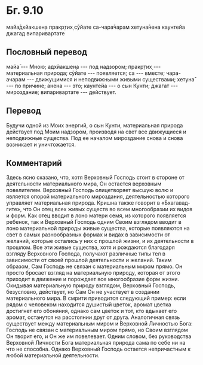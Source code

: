 # Бг. 9.10

майа̄дхйакшен̣а пракр̣тих̣ сӯйате са-чара̄чарам хетуна̄нена каунтейа джагад
випаривартате

## Пословный перевод

майа̄ --- Мною; адхйакшен̣а --- под надзором; пракр̣тих̣ --- материальная
природа; сӯйате --- появляется; са --- вместе; чара-ачарам ---
движущимися и неподвижными живыми существами; хетуна̄ --- по причине;
анена --- это; каунтейа --- о сын Кунти; джагат --- мироздание;
випаривартате --- действует.

## Перевод

Будучи одной из Моих энергий, о сын Кунти, материальная природа
действует под Моим надзором, производя на свет все движущиеся и
неподвижные существа. Под ее началом мироздание снова и снова возникает
и уничтожается.

## Комментарий

Здесь ясно сказано, что, хотя Верховный Господь стоит в стороне от
деятельности материального мира, Он остается верховным повелителем.
Верховный Господь олицетворяет высшую волю и является опорой
материального мироздания, деятельностью которого управляет материальная
природа. Кришна также говорит в «Бхагавад-гите», что Он отец всех живых
существ во всем многообразии их видов и форм. Как отец вводит в лоно
матери семя, из которого появляется ребенок, так и Верховный Господь
одним Своим взглядом вводит в лоно материальной природы живые существа,
которые появляются на свет в самых разнообразных формах и видах в
зависимости от желаний, которые остались у них с прошлой жизни, и их
деятельности в прошлом. Все эти живые существа, хотя и рождаются
благодаря взгляду Верховного Господа, получают различные типы тел в
зависимости от своей прошлой деятельности и желаний. Таким образом, Сам
Господь не связан с материальным миром прямо. Он просто бросает взгляд
на материальную природу, которая от этого приходит в движение и
порождает все многообразие форм жизни. Окидывая материальную природу
взглядом, Верховный Господь, безусловно, действует, но Сам Он не
участвует в создании материального мира. В смрити приводится следующий
пример: если рядом с человеком находится душистый цветок, аромат цветка
достигнет его обоняния, однако сам цветок и тот, кто вдыхает его аромат,
останутся на расстоянии друг от друга. Аналогичная связь существует
между материальным миром и Верховной Личностью Бога: Господь не связан с
материальным миром прямо, но Своим взглядом Он творит его, и Он же им
повелевает. Одним словом, без руководства Верховной Личности Бога
материальная природа сама по себе ни на что не способна. Однако
Верховный Господь остается непричастным к любой материальной
деятельности.
